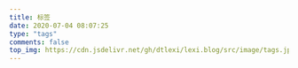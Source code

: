 ```yaml
---
title: 标签
date: 2020-07-04 08:07:25
type: "tags"
comments: false
top_img: https://cdn.jsdelivr.net/gh/dtlexi/lexi.blog/src/image/tags.jpeg
---
```

